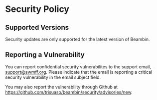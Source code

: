 # Security Policy

## Supported Versions

Security updates are only supported for the latest version of Beambin.

## Reporting a Vulnerability

You can report confidential security vulnerabilites to the support email, support@swmff.org. Please indicate that the email is reporting a critical security vulnerability in the email subject field.

You may also report the vulnerability through Github at <https://github.com/trisuaso/beambin/security/advisories/new>.
